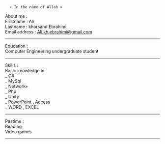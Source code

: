 	  « In the name of Allah »
‌About me :</br>
Firstname : Ali </br>
Lastname  : khorsand Ebrahimi</br>
Email address : Ali.kh.ebrahimi@gmail.com </br>
<hr>
Education :</br>
Computer Engineering undergraduate student
<hr>
Skills :</br>
Basic knowledge in </br>
_ C#</br>
_ MySql </br>
_ Network+ </br>
_ Php</br>
_ Unity </br>
_ PowerPoint , Access </br>
_ WORD , EXCEL </br>
<hr>
Pastime :</br>
Reading </br>
Video games </br>
<hr>
